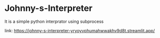 # Johnny-s-Interpreter

It is a simple python interprator using subprocess 

link: https://johnny-s-interpreter-yryoyvphumahwwakhv9d8t.streamlit.app/
